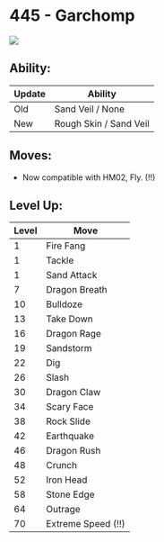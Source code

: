 # 445 - Garchomp
![][445]

## Ability:

Update | Ability
---    | ---
Old    | Sand Veil / None
New    | Rough Skin / Sand Veil

## Moves:

 - Now compatible with HM02, Fly. (!!)

## Level Up:

Level | Move
---   | ---
  1   | Fire Fang
  1   | Tackle
  1   | Sand Attack
  7   | Dragon Breath
 10   | Bulldoze
 13   | Take Down
 16   | Dragon Rage
 19   | Sandstorm
 22   | Dig
 26   | Slash
 30   | Dragon Claw
 34   | Scary Face
 38   | Rock Slide
 42   | Earthquake
 46   | Dragon Rush
 48   | Crunch
 52   | Iron Head
 58   | Stone Edge
 64   | Outrage
 70   | Extreme Speed (!!)



[445]: /img/pokemon/445.png
